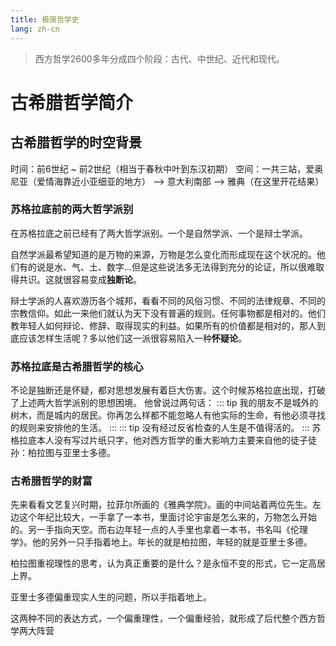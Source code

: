 ```yaml
---
title: 极简哲学史
lang: zh-cn
---
```


> 西方哲学2600多年分成四个阶段：古代、中世纪、近代和现代。

# 古希腊哲学简介

## 古希腊哲学的时空背景

时间：前6世纪 ~ 前2世纪（相当于春秋中叶到东汉初期）
空间：一共三站，爱奥尼亚（爱情海靠近小亚细亚的地方） --> 意大利南部 --> 雅典（在这里开花结果）

### 苏格拉底前的两大哲学派别

在苏格拉底之前已经有了两大哲学派别。一个是自然学派、一个是辩士学派。

自然学派最希望知道的是万物的来源，万物是怎么变化而形成现在这个状况的。他们有的说是水、气、土、数字...但是这些说法多无法得到充分的论证，所以很难取得共识。这就很容易变成**独断论**。

辩士学派的人喜欢游历各个城邦，看看不同的风俗习惯、不同的法律规章、不同的宗教信仰。如此一来他们就认为天下没有普遍的规则。任何事物都是相对的。他们教年轻人如何辩论、修辞、取得现实的利益。如果所有的价值都是相对的，那人到底应该怎样生活呢？多以他们这一派很容易陷入一种**怀疑论**。

### 苏格拉底是古希腊哲学的核心

不论是独断还是怀疑，都对思想发展有着巨大伤害。这个时候苏格拉底出现，打破了上述两大哲学派别的思想困境。
他曾说过两句话：
::: tip
我的朋友不是城外的树木，而是城内的居民。你再怎么样都不能忽略人有他实际的生命，有他必须寻找的规则来安排他的生活。
:::
::: tip
没有经过反省检查的人生是不值得活的。
:::
苏格拉底本人没有写过片纸只字，他对西方哲学的重大影响力主要来自他的徒子徒孙：柏拉图与亚里士多德。

### 古希腊哲学的财富

先来看看文艺复兴时期，拉菲尔所画的《雅典学院》。画的中间站着两位先生。左边这个年纪比较大，一手拿了一本书，里面讨论宇宙是怎么来的，万物怎么开始的。另一手指向天空。而右边年轻一点的人手里也拿着一本书，书名叫《伦理学》。他的另外一只手指着地上。年长的就是柏拉图，年轻的就是亚里士多德。

柏拉图重视理性的思考，认为真正重要的是什么？是永恒不变的形式，它一定高居上界。

亚里士多德偏重现实人生的问题，所以手指着地上。

这两种不同的表达方式，一个偏重理性，一个偏重经验，就形成了后代整个西方哲学两大阵营


